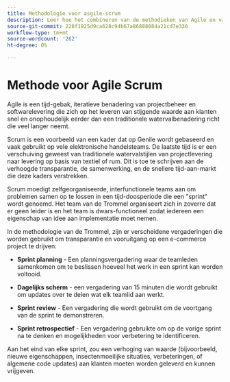 ```yaml
---
title: Methodologie voor asgile-scrum
description: Leer hoe het combineren van de methodieken van Agile en van de Trommel uw e-commerce project kan helpen versnellen.
source-git-commit: 226f1925d9ca628c94b67a86888084a21cd7e336
workflow-type: tm+mt
source-wordcount: '262'
ht-degree: 0%

---
```



# Methode voor Agile Scrum

Agile is een tijd-gebak, iteratieve benadering van projectbeheer en softwarelevering die zich op het leveren van stijgende waarde aan klanten snel en onophoudelijk eerder dan een traditionele watervalbenadering richt die veel langer neemt.

Scrum is een voorbeeld van een kader dat op Genile wordt gebaseerd en vaak gebruikt op vele elektronische handelsteams. De laatste tijd is er een verschuiving geweest van traditionele watervalstijlen van projectlevering naar levering op basis van textiel of rum. Dit is toe te schrijven aan de verhoogde transparantie, de samenwerking, en de snellere tijd-aan-markt die deze kaders verstrekken.

Scrum moedigt zelfgeorganiseerde, interfunctionele teams aan om problemen samen op te lossen in een tijd-doosperiode die een &quot;sprint&quot; wordt genoemd. Het team van de Trommel organiseert zich in zoverre dat er geen leider is en het team is dwars-functioneel zodat iedereen een eigenschap van idee aan implementatie moet nemen.

In de methodologie van de Trommel, zijn er verscheidene vergaderingen die worden gebruikt om transparantie en vooruitgang op een e-commerce project te drijven:

- **Sprint planning** - Een planningsvergadering waar de teamleden samenkomen om te beslissen hoeveel het werk in een sprint kan worden voltooid.

- **Dagelijks scherm** - een vergadering van 15 minuten die wordt gebruikt om updates over te delen wat elk teamlid aan werkt.

- **Sprint review** - Een vergadering die wordt gebruikt om de voortgang van de sprint te demonstreren.

- **Sprint retrospectief** - Een vergadering gebruikte om op de vorige sprint na te denken en mogelijkheden voor verbetering te identificeren.

Aan het eind van elke sprint, zou een verhoging van waarde (bijvoorbeeld, nieuwe eigenschappen, insectenmoeilijke situaties, verbeteringen, of algemene code updates) aan klanten moeten worden geleverd en kunnen vrijgeven.
